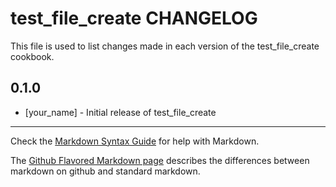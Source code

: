 test_file_create CHANGELOG
==========================

This file is used to list changes made in each version of the test_file_create cookbook.

0.1.0
-----
- [your_name] - Initial release of test_file_create

- - -
Check the [Markdown Syntax Guide](http://daringfireball.net/projects/markdown/syntax) for help with Markdown.

The [Github Flavored Markdown page](http://github.github.com/github-flavored-markdown/) describes the differences between markdown on github and standard markdown.
